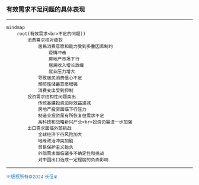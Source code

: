 ### 有效需求不足问题的具体表现
---

```mermaid
mindmap
    root(有效需求<br>不足的问题))
        消费需求相对疲软
            居民消费意愿和能力受到多重因素制约
                疫情冲击
                房地产市场下行
                居民收入增长放缓
                就业压力增大
            导致居民消费信心不足
            预防性储蓄意愿增强
            消费支出受到抑制
        投资需求结构性问题突出
            传统基建投资边际效益递减
            房地产投资面临下行压力
            制造业投资虽有所恢复但需求不足
            高科技和战略新兴产业<br>投资仍需进一步加强
        出口需求面临外部挑战
            全球经济下行风险加大
            地缘政治冲突加剧
            贸易保护主义抬头
            外部需求面临诸多不确定性和挑战
            对中国出口造成一定程度的负面影响
```

---
<span style="color:#1f77b4; font-weight:; font-size:12px;">☞版权所有©2024 长征♛</span>